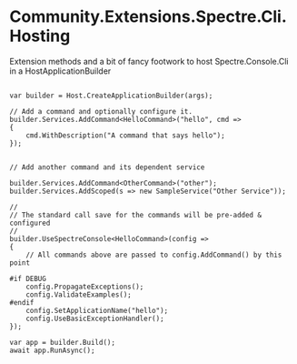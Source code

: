 # Community.Extensions.Spectre.Cli.Hosting
Extension methods and a bit of fancy footwork to host Spectre.Console.Cli in a HostApplicationBuilder

```

var builder = Host.CreateApplicationBuilder(args);

// Add a command and optionally configure it.
builder.Services.AddCommand<HelloCommand>("hello", cmd =>
{
    cmd.WithDescription("A command that says hello");
});


// Add another command and its dependent service

builder.Services.AddCommand<OtherCommand>("other");
builder.Services.AddScoped(s => new SampleService("Other Service"));

//
// The standard call save for the commands will be pre-added & configured
//
builder.UseSpectreConsole<HelloCommand>(config =>
{
    // All commands above are passed to config.AddCommand() by this point

#if DEBUG
    config.PropagateExceptions();
    config.ValidateExamples();
#endif
    config.SetApplicationName("hello");
    config.UseBasicExceptionHandler();
});

var app = builder.Build();
await app.RunAsync();
```